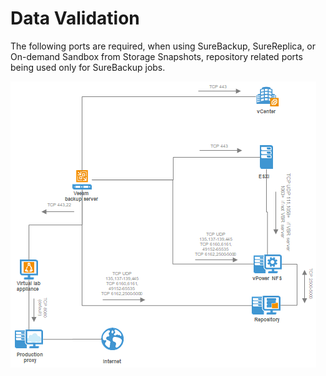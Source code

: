 # Data Validation

The following ports are required, when using SureBackup, SureReplica,
or On-demand Sandbox from Storage Snapshots, repository related ports being used only for SureBackup jobs.

![](./VEEAM-for-VMWare-Backup-Sure-BackupReplica-Connections.png)
